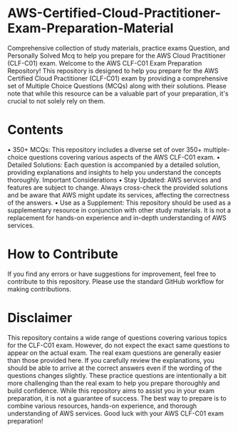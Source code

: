 # **AWS-Certified-Cloud-Practitioner-Exam-Preparation-Material**
Comprehensive collection of study materials, practice exams Question, and Personally Solved Mcq to help you prepare for the AWS Cloud Practitioner (CLF-C01) exam.
Welcome to the AWS CLF-C01 Exam Preparation Repository! This repository is designed to help you prepare for the AWS Certified Cloud Practitioner (CLF-C01)  exam by providing a 
comprehensive set of Multiple Choice Questions (MCQs) along with their solutions. Please note that while this resource can be a valuable part of your preparation, it's crucial to not solely rely on them.

# Contents
•	350+ MCQs: This repository includes a diverse set of over 350+ multiple-choice questions covering various aspects of the AWS CLF-C01 exam.
•	Detailed Solutions: Each question is accompanied by a detailed solution, providing explanations and insights to help you understand the concepts thoroughly.
Important Considerations
•	Stay Updated: AWS services and features are subject to change. Always cross-check the provided solutions and be aware that AWS might update its services, affecting the correctness of the answers.
•	Use as a Supplement: This repository should be used as a supplementary resource in conjunction with other study materials. It is not a replacement for hands-on experience and in-depth understanding of AWS services.
# How to Contribute
If you find any errors or have suggestions for improvement, feel free to contribute to this repository. Please use the standard GitHub workflow for making contributions.
# Disclaimer
This repository contains a wide range of questions covering various topics for the CLF-C01 exam. However, do not expect the exact same questions to appear on the actual exam. The real exam questions are generally easier than those provided here. If you carefully review the explanations, you should be able to arrive at the correct answers even if the wording of the questions changes slightly. These practice questions are intentionally a bit more challenging than the real exam to help you prepare thoroughly and build confidence.
While this repository aims to assist you in your exam preparation, it is not a guarantee of success. The best way to prepare is to combine various resources, hands-on experience, and thorough understanding of AWS services.
Good luck with your AWS CLF-C01 exam preparation!

